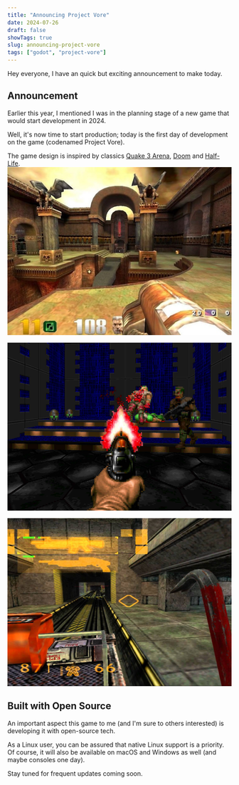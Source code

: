 ```yaml
---
title: "Announcing Project Vore"
date: 2024-07-26
draft: false
showTags: true
slug: announcing-project-vore
tags: ["godot", "project-vore"]
---
```


Hey everyone, I have an quick but exciting announcement to make today.  


## Announcement
Earlier this year, I mentioned I was in the planning stage of a new game that would start development in 2024.

Well, it's now time to start production; today is the first day of development on the game (codenamed Project Vore).

The game design is inspired by classics [Quake 3 Arena](https://www.youtube.com/watch?v=YK8fgDXDGKg), [Doom](https://www.youtube.com/watch?v=Q4GiCg_m8wA) and [Half-Life](https://www.youtube.com/watch?v=JoV9o6b91Sc).
![Quake 3 Arena](q3a.jpg)

![Doom](doom.png)

![Half-Life](half-life.png)

## Built with Open Source
An important aspect this game to me (and I'm sure to others interested) is developing it with open-source tech.

As a Linux user, you can be assured that native Linux support is a priority. Of course, it will also be available on
macOS and Windows as well (and maybe consoles one day).

Stay tuned for frequent updates coming soon.
